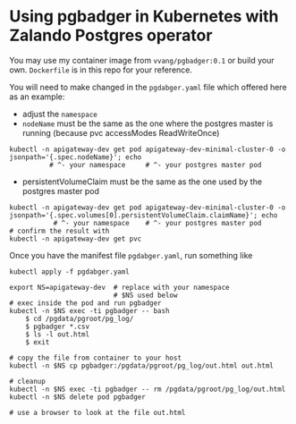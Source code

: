 # Using pgbadger in Kubernetes with Zalando Postgres operator

You may use my container image from `vvang/pgbadger:0.1` or build your own. `Dockerfile` is in this repo for your reference.

You will need to make changed in the `pgdabger.yaml` file which offered here as an example:
- adjust the `namespace`
- `nodeName` must be the same as the one where the postgres master is running (because pvc accessModes ReadWriteOnce)

```
kubectl -n apigateway-dev get pod apigateway-dev-minimal-cluster-0 -o jsonpath='{.spec.nodeName}'; echo
          # ^- your namespace     # ^- your postgres master pod
```
- persistentVolumeClaim must be the same as the one used by the postgres master pod
```
kubectl -n apigateway-dev get pod apigateway-dev-minimal-cluster-0 -o jsonpath='{.spec.volumes[0].persistentVolumeClaim.claimName}'; echo
           # ^- your namespace    # ^- your postgres master pod
# confirm the result with
kubectl -n apigateway-dev get pvc
```

Once you have the manifest file `pgdabger.yaml`, run something like

```
kubectl apply -f pgdabger.yaml

export NS=apigateway-dev  # replace with your namespace
                          # $NS used below
# exec inside the pod and run pgbadger
kubectl -n $NS exec -ti pgbadger -- bash 
    $ cd /pgdata/pgroot/pg_log/
    $ pgbadger *.csv
    $ ls -l out.html
    $ exit

# copy the file from container to your host
kubectl -n $NS cp pgbadger:/pgdata/pgroot/pg_log/out.html out.html  

# cleanup
kubectl -n $NS exec -ti pgbadger -- rm /pgdata/pgroot/pg_log/out.html
kubectl -n $NS delete pod pgbadger

# use a browser to look at the file out.html
```

